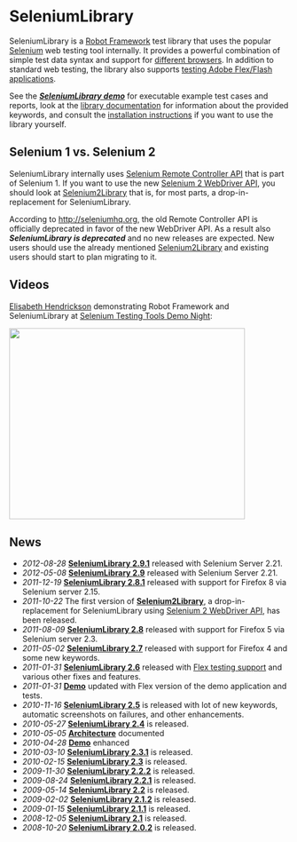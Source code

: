 # SeleniumLibrary #

SeleniumLibrary is a [Robot Framework](http://robotframework.org) test library that uses the popular [Selenium](http://seleniumhq.org) web testing tool internally. It provides a powerful combination of simple test data syntax and support for [different browsers](http://seleniumhq.org/about/platforms.html#browsers). In addition to standard web testing, the library also supports [testing Adobe Flex/Flash applications](FlexTesting.md).

See the _**[SeleniumLibrary demo](Demo.md)**_ for executable example test cases and reports,
look at the [library documentation](LibraryDocumentation.md) for information about the provided keywords, and consult the [installation instructions](InstallationInstructions.md) if you want to use the library yourself.

## Selenium 1 vs. Selenium 2 ##

SeleniumLibrary internally uses [Selenium Remote Controller API](http://seleniumhq.org/projects/remote-control/) that is part of Selenium 1. If you want to use the new [Selenium 2 WebDriver API](http://seleniumhq.org/projects/webdriver/), you should look at [Selenium2Library](https://github.com/rtomac/robotframework-selenium2library) that is, for most parts, a drop-in-replacement for SeleniumLibrary.

According to http://seleniumhq.org, the old Remote Controller API is officially deprecated in favor of the new WebDriver API. As a result also _**SeleniumLibrary is deprecated**_ and no new releases are expected. New users should use the already mentioned [Selenium2Library](https://github.com/rtomac/robotframework-selenium2library) and existing users should start to plan migrating to it.

## Videos ##

[Elisabeth Hendrickson](http://testobsessed.com/) demonstrating Robot Framework and SeleniumLibrary at [Selenium Testing Tools Demo Night](http://saucelabs.com/blog/index.php/2010/04/highlights-from-our-april-20th-selenium-testing-tools-demo-night/):

<a href='http://www.youtube.com/watch?feature=player_embedded&v=qf2i-xQ3LoY' target='_blank'><img src='http://img.youtube.com/vi/qf2i-xQ3LoY/0.jpg' width='425' height=344 /></a>

## News ##

  * _2012-08-28_ **[SeleniumLibrary 2.9.1](ReleaseNotes29.md)** released with Selenium Server 2.21.
  * _2012-05-08_ **[SeleniumLibrary 2.9](ReleaseNotes29.md)** released with Selenium Server 2.21.
  * _2011-12-19_ **[SeleniumLibrary 2.8.1](ReleaseNotes28#SeleniumLibrary_2.8.1.md)** released with support for Firefox 8 via Selenium server 2.15.
  * _2011-10-22_ The first version of **[Selenium2Library](https://github.com/rtomac/robotframework-selenium2library)**, a drop-in-replacement for SeleniumLibrary using [Selenium 2 WebDriver API](http://seleniumhq.org/projects/webdriver/), has been released.
  * _2011-08-09_ **[SeleniumLibrary 2.8](ReleaseNotes28.md)** released with support for Firefox 5 via Selenium server 2.3.
  * _2011-05-02_ **[SeleniumLibrary 2.7](ReleaseNotes27.md)** released with support for Firefox 4 and some new keywords.
  * _2011-01-31_ **[SeleniumLibrary 2.6](ReleaseNotes26.md)** released with [Flex testing support](FlexTesting.md) and various other fixes and features.
  * _2011-01-31_ **[Demo](Demo.md)** updated with Flex version of the demo application and tests.
  * _2010-11-16_ **[SeleniumLibrary 2.5](ReleaseNotes25.md)** is released with lot of new keywords, automatic screenshots on failures, and other enhancements.
  * _2010-05-27_ **[SeleniumLibrary 2.4](ReleaseNotes24.md)** is released.
  * _2010-05-05_ **[Architecture](Architecture.md)** documented
  * _2010-04-28_ **[Demo](Demo.md)** enhanced
  * _2010-03-10_ **[SeleniumLibrary 2.3.1](ReleaseNotes23.md)** is released.
  * _2010-02-15_ **[SeleniumLibrary 2.3](ReleaseNotes23.md)** is released.
  * _2009-11-30_ **[SeleniumLibrary 2.2.2](ReleaseNotes22.md)** is released.
  * _2009-08-24_ **[SeleniumLibrary 2.2.1](ReleaseNotes22.md)** is released.
  * _2009-05-14_ **[SeleniumLibrary 2.2](ReleaseNotes22.md)** is released.
  * _2009-02-02_ **[SeleniumLibrary 2.1.2](ReleaseNotes21.md)** is released.
  * _2009-01-15_ **[SeleniumLibrary 2.1.1](ReleaseNotes21.md)** is released.
  * _2008-12-05_ **[SeleniumLibrary 2.1](ReleaseNotes21.md)** is released.
  * _2008-10-20_ **[SeleniumLibrary 2.0.2](ReleaseNotes20.md)** is released.